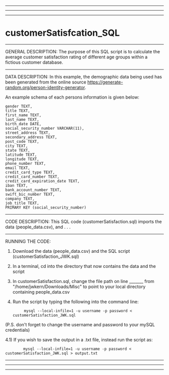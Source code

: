 ___________________________________________________________________________________________________________________________________________________________________
___________________________________________________________________________________________________________________________________________________________________
___________________________________________________________________________________________________________________________________________________________________
# customerSatisfcation_SQL

___________________________________________________________________________________________________________________________________________________________________
GENERAL DESCRIPTION:
The purpose of this SQL script is to calculate the average customer satisfaction rating of different age groups within a fictious customer database.

___________________________________________________________________________________________________________________________________________________________________
DATA DESCRIPTION:
In this example, the demographic data being used has been generated from the online source https://generate-random.org/person-identity-generator. 

An example schema of each persons information is given below: 

	gender TEXT,
	title TEXT,
	first_name TEXT,
	last_name TEXT,
	birth_date DATE,
	social_security_number VARCHAR(11),
	street_address TEXT,
	secondary_address TEXT,	
	post_code TEXT,
	city TEXT,
	state TEXT,
	latitude TEXT,	
	longitude TEXT,	
	phone_number TEXT,	
	email TEXT,	
	credit_card_type TEXT,
	credit_card_number TEXT,
	credit_card_expiration_date TEXT,
	iban TEXT,
	bank_account_number TEXT,
	swift_bic_number TEXT,
	company TEXT,
	job_title TEXT,
	PRIMARY KEY (social_security_number)



___________________________________________________________________________________________________________________________________________________________________
CODE DESCRIPTION:
This SQL code (customerSatisfaction.sql) imports the data (people_data.csv), and . . .



___________________________________________________________________________________________________________________________________________________________________
RUNNING THE CODE:
1) Download the data (people_data.csv) and the SQL script (customerSatisfaction_JWK.sql)

2) In a terminal, cd into the directory that now contains the data and the script

3) In customerSatisfaction.sql, change the file path on line _______ from "/home/jwkern/Downloads/Misc" to point to your local directory containing people_data.csv 

4) Run the script by typing the following into the command line:

            mysql --local-infile=1 -u username -p password < customerSatisfaction_JWK.sql

(P.S. don't forget to change the username and password to your mySQL credentials)

4.1) If you wish to save the output in a .txt file, instead run the script as:
      
            mysql --local-infile=1 -u username -p password < customerSatisfaction_JWK.sql > output.txt


___________________________________________________________________________________________________________________________________________________________________
___________________________________________________________________________________________________________________________________________________________________
___________________________________________________________________________________________________________________________________________________________________
